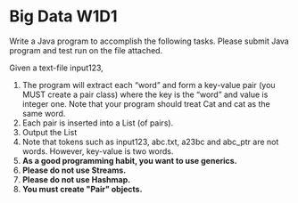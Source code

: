 # Big Data W1D1

Write a Java program to accomplish the following tasks. Please submit Java program and test run on the file attached.

Given a text-file input123,

1. The program will extract each “word” and form a key-value pair (you MUST create a pair class) where the key is the “word” and value is integer one.  Note that your program should treat Cat and cat as the same word.
2. Each pair is inserted into a List (of pairs).
3. Output the List
4. Note that tokens such as input123, abc.txt,  a23bc and abc_ptr  are not words. However, key-value is two words.
5. **As a good programming habit, you want to use generics.**
6. **Please do not use Streams.**
7. **Please do not use Hashmap.**
8. **You must create "Pair" objects.**
